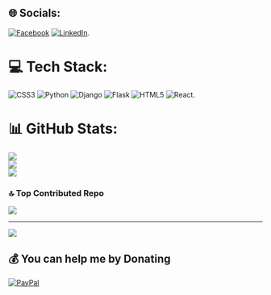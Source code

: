## 🌐 Socials:
[![Facebook](https://img.shields.io/badge/Facebook-%231877F2.svg?logo=Facebook&logoColor=white)](https://facebook.com/varlamzhordania) [![LinkedIn](https://img.shields.io/badge/LinkedIn-%230077B5.svg?logo=linkedin&logoColor=white)](https://linkedin.com/in/varlamzhordania).

# 💻 Tech Stack:
![CSS3](https://img.shields.io/badge/css3-%231572B6.svg?style=for-the-badge&logo=css3&logoColor=white) ![Python](https://img.shields.io/badge/python-3670A0?style=for-the-badge&logo=python&logoColor=ffdd54) ![Django](https://img.shields.io/badge/django-%23092E20.svg?style=for-the-badge&logo=django&logoColor=white) ![Flask](https://img.shields.io/badge/flask-%23000.svg?style=for-the-badge&logo=flask&logoColor=white) ![HTML5](https://img.shields.io/badge/html5-%23E34F26.svg?style=for-the-badge&logo=html5&logoColor=white) ![React](https://img.shields.io/badge/react-%2320232a.svg?style=for-the-badge&logo=react&logoColor=%2361DAFB).
# 📊 GitHub Stats:
![](https://github-readme-stats.vercel.app/api?username=varlamzhordania&theme=default&hide_border=false&include_all_commits=false&count_private=false)<br/>
![](https://github-readme-streak-stats.herokuapp.com/?user=varlamzhordania&theme=default&hide_border=false)<br/>
![](https://github-readme-stats.vercel.app/api/top-langs/?username=varlamzhordania&theme=default&hide_border=false&include_all_commits=false&count_private=false&layout=compact)


### 🔝 Top Contributed Repo
![](https://github-contributor-stats.vercel.app/api?username=varlamzhordania&limit=5&theme=default&combine_all_yearly_contributions=true)

---
[![](https://visitcount.itsvg.in/api?id=varlamzhordania&icon=0&color=0)](https://visitcount.itsvg.in)

  ## 💰 You can help me by Donating
  [![PayPal](https://img.shields.io/badge/PayPal-00457C?style=for-the-badge&logo=paypal&logoColor=white)](https://paypal.me/zhordaniavarlam@gmail.com) 

  
<!-- Proudly created with GPRM ( https://gprm.itsvg.in ) -->

